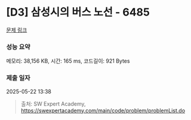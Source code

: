 # [D3] 삼성시의 버스 노선 - 6485 

[문제 링크](https://swexpertacademy.com/main/code/problem/problemDetail.do?contestProbId=AWczm7QaACgDFAWn) 

### 성능 요약

메모리: 38,156 KB, 시간: 165 ms, 코드길이: 921 Bytes

### 제출 일자

2025-05-22 13:38



> 출처: SW Expert Academy, https://swexpertacademy.com/main/code/problem/problemList.do
